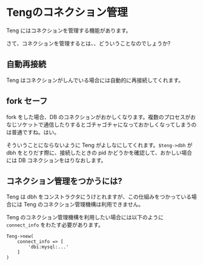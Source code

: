 Tengのコネクション管理
======================

Teng にはコネクションを管理する機能があります。

さて、コネクションを管理するとは、、どういうことなのでしょうか?

## 自動再接続

Teng はコネクションがしんでいる場合には自動的に再接続してくれます。

## fork セーフ

fork をした場合、DB のコネクションがおかしくなります。複数のプロセスがおなじソケットで通信したりするとゴチャゴチャになっておかしくなってしまうのは普通ですね。はい。

そういうことにならないように Teng がよしなにしてくれます。`$teng->dbh` が dbh をとりだす際に、接続したときの pid かどうかを確認して、おかしい場合には DB コネクションをはりなおします。

## コネクション管理をつかうには?

Teng は dbh をコンストラクタにうけとれますが、この仕組みをつかっている場合には Teng のコネクション管理機構は利用できません。

Teng のコネクション管理機構を利用したい場合には以下のように `connect_info` をわたす必要があります。

    Teng->new(
        connect_info => [
            'dbi:mysql:...'
        ]
    )

